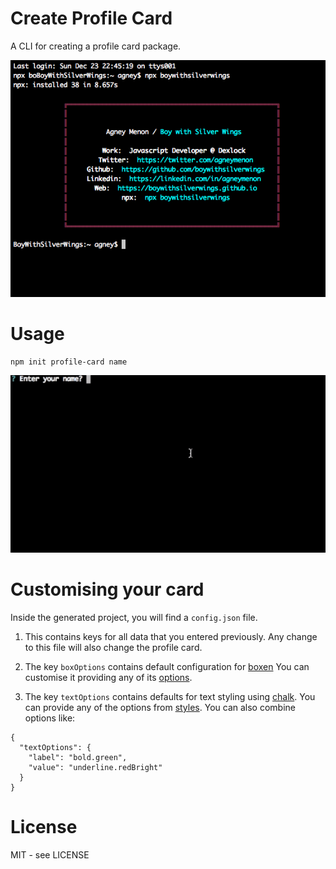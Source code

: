 # Create Profile Card

A CLI for creating a profile card package.

![Image of Profile Card](docs/terminal.png)

# Usage 

```
npm init profile-card name
```
![Steps](docs/steps.gif)

# Customising your card

Inside the generated project, you will find a `config.json` file. 

1. This contains keys for all data that you entered previously. Any change to this file will also change the profile card.

2. The key `boxOptions` contains default configuration for [boxen](https://github.com/sindresorhus/boxen) You can customise it providing any of its [options](https://github.com/sindresorhus/boxen#usage).

3. The key `textOptions` contains defaults for text styling using [chalk](https://github.com/chalk/chalk). You can provide any of the options from [styles](https://github.com/chalk/chalk#styles).
You can also combine options like:

```
{
  "textOptions": {
    "label": "bold.green",
    "value": "underline.redBright"
  }
}
```

# License

MIT - see LICENSE


